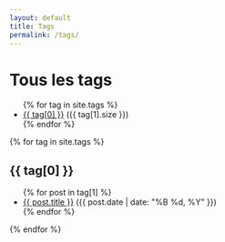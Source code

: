 ```yaml
---
layout: default
title: Tags
permalink: /tags/
---
```


# Tous les tags

<ul>
{% for tag in site.tags %}
  <li>
    <a href="#{{ tag[0] | slugify }}">{{ tag[0] }}</a> ({{ tag[1].size }})
  </li>
{% endfor %}
</ul>

{% for tag in site.tags %}
  <h2 id="{{ tag[0] | slugify }}">{{ tag[0] }}</h2>
  <ul>
    {% for post in tag[1] %}
      <li>
        <a href="{{ post.url | relative_url }}">{{ post.title }}</a>
        <span>({{ post.date | date: "%B %d, %Y" }})</span>
      </li>
    {% endfor %}
  </ul>
{% endfor %}
